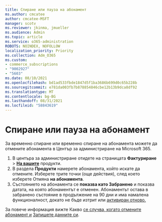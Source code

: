 ```yaml
---
title: Спиране или пауза на абонамент
ms.author: cmcatee
author: cmcatee-MSFT
manager: scotv
ms.reviewer: jkinma, jmueller
ms.audience: Admin
ms.topic: article
ms.service: o365-administration
ROBOTS: NOINDEX, NOFOLLOW
localization_priority: Priority
ms.collection: Adm_O365
ms.custom:
- commerce_subscriptions
- "9002927"
- "5603"
ms.date: 08/10/2021
ms.openlocfilehash: bd1ad533fbde1847d5f1ba3686b699d0c65b228b
ms.sourcegitcommit: e781da003fb7b878854846cbe12b13b9dca8df92
ms.translationtype: MT
ms.contentlocale: bg-BG
ms.lasthandoff: 08/31/2021
ms.locfileid: "58843619"
---
```

# <a name="suspend-or-pause-a-subscription"></a>Спиране или пауза на абонамент

За временно спиране или временно спиране на абонамента можете да отмените абонамента в Център за администриране на Microsoft 365.

1. В центъра за администриране отидете на страницата **Фактуриране**  >  **[На вашите](https://go.microsoft.com/fwlink/p/?linkid=842054)** продукти.
2. В раздела **Продукти** намерете абонамента, който искате да отмените. Изберете трите точки (още действия), след което изберете Отмяна **на абонамента**.
3. Състоянието на абонамента се **показва като Забранено** и показва датата, на която абонаментът е отменен. Абонаментът остава в забранено състояние в продължение на 90 дни и има намалена функционалност, докато не бъде изтрит или [активиран отново.](https://docs.microsoft.com/microsoft-365/commerce/subscriptions/reactivate-your-subscription)

За повече информация вижте Какво [се случва, когато отмените абонамент и](https://docs.microsoft.com/microsoft-365/commerce/subscriptions/cancel-your-subscription#what-happens-when-you-cancel-a-subscription) [Запишете данните си](https://docs.microsoft.com/microsoft-365/commerce/subscriptions/cancel-your-subscription#save-your-data).
